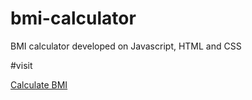 # bmi-calculator
BMI calculator developed on Javascript, HTML and CSS

#visit 

<a href="https://64be5572d6104d009587489b--astounding-sfogliatella-be4094.netlify.app/" 
    target="_blank">
     Calculate BMI
</a>

